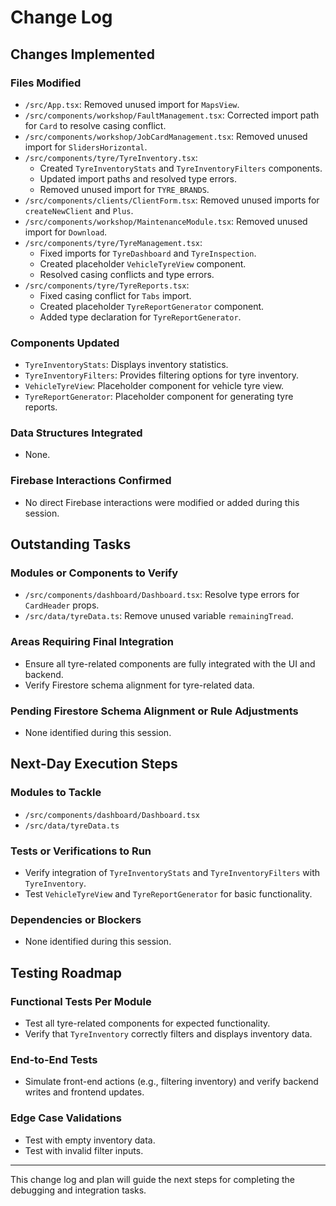 # Change Log

## Changes Implemented

### Files Modified
- `/src/App.tsx`: Removed unused import for `MapsView`.
- `/src/components/workshop/FaultManagement.tsx`: Corrected import path for `Card` to resolve casing conflict.
- `/src/components/workshop/JobCardManagement.tsx`: Removed unused import for `SlidersHorizontal`.
- `/src/components/tyre/TyreInventory.tsx`: 
  - Created `TyreInventoryStats` and `TyreInventoryFilters` components.
  - Updated import paths and resolved type errors.
  - Removed unused import for `TYRE_BRANDS`.
- `/src/components/clients/ClientForm.tsx`: Removed unused imports for `createNewClient` and `Plus`.
- `/src/components/workshop/MaintenanceModule.tsx`: Removed unused import for `Download`.
- `/src/components/tyre/TyreManagement.tsx`: 
  - Fixed imports for `TyreDashboard` and `TyreInspection`.
  - Created placeholder `VehicleTyreView` component.
  - Resolved casing conflicts and type errors.
- `/src/components/tyre/TyreReports.tsx`: 
  - Fixed casing conflict for `Tabs` import.
  - Created placeholder `TyreReportGenerator` component.
  - Added type declaration for `TyreReportGenerator`.

### Components Updated
- `TyreInventoryStats`: Displays inventory statistics.
- `TyreInventoryFilters`: Provides filtering options for tyre inventory.
- `VehicleTyreView`: Placeholder component for vehicle tyre view.
- `TyreReportGenerator`: Placeholder component for generating tyre reports.

### Data Structures Integrated
- None.

### Firebase Interactions Confirmed
- No direct Firebase interactions were modified or added during this session.

## Outstanding Tasks

### Modules or Components to Verify
- `/src/components/dashboard/Dashboard.tsx`: Resolve type errors for `CardHeader` props.
- `/src/data/tyreData.ts`: Remove unused variable `remainingTread`.

### Areas Requiring Final Integration
- Ensure all tyre-related components are fully integrated with the UI and backend.
- Verify Firestore schema alignment for tyre-related data.

### Pending Firestore Schema Alignment or Rule Adjustments
- None identified during this session.

## Next-Day Execution Steps

### Modules to Tackle
- `/src/components/dashboard/Dashboard.tsx`
- `/src/data/tyreData.ts`

### Tests or Verifications to Run
- Verify integration of `TyreInventoryStats` and `TyreInventoryFilters` with `TyreInventory`.
- Test `VehicleTyreView` and `TyreReportGenerator` for basic functionality.

### Dependencies or Blockers
- None identified during this session.

## Testing Roadmap

### Functional Tests Per Module
- Test all tyre-related components for expected functionality.
- Verify that `TyreInventory` correctly filters and displays inventory data.

### End-to-End Tests
- Simulate front-end actions (e.g., filtering inventory) and verify backend writes and frontend updates.

### Edge Case Validations
- Test with empty inventory data.
- Test with invalid filter inputs.

---

This change log and plan will guide the next steps for completing the debugging and integration tasks.
